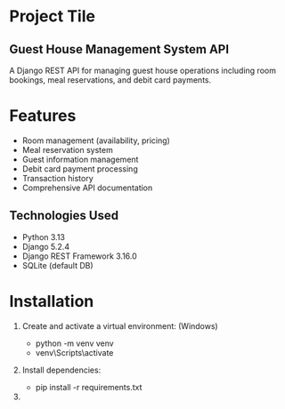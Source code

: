 # Project Tile
## Guest House Management System API
A Django REST API for managing guest house operations including room bookings, meal reservations, and debit card payments.

# Features
- Room management (availability, pricing)
- Meal reservation system
- Guest information management
- Debit card payment processing
- Transaction history
- Comprehensive API documentation

## Technologies Used
- Python 3.13
- Django 5.2.4
- Django REST Framework 3.16.0
-  SQLite (default DB)

# Installation 
1. Create and activate a virtual environment: (Windows)
     - python -m venv venv
     - venv\Scripts\activate 

2. Install dependencies:
     - pip install -r requirements.txt

3.   
